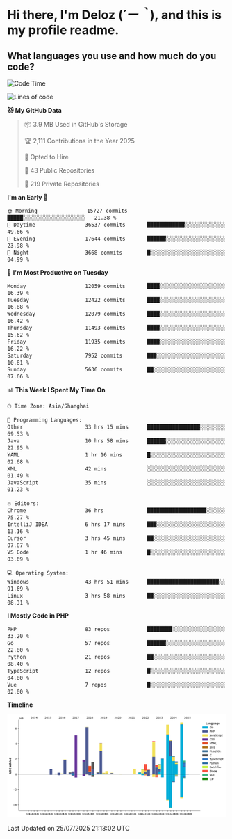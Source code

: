 # **Hi there, I'm Deloz (*´ー｀*), and this is my profile readme.**

## **What languages you use and how much do you code?**

<!--START_SECTION:waka-->
![Code Time](http://img.shields.io/badge/Code%20Time-6%2C964%20hrs%209%20mins-blue)

![Lines of code](https://img.shields.io/badge/From%20Hello%20World%20I%27ve%20Written-60.3%20million%20lines%20of%20code-blue)

**🐱 My GitHub Data** 

> 📦 3.9 MB Used in GitHub's Storage 
 > 
> 🏆 2,111 Contributions in the Year 2025
 > 
> 💼 Opted to Hire
 > 
> 📜 43 Public Repositories 
 > 
> 🔑 219 Private Repositories 
 > 
**I'm an Early 🐤** 

```text
🌞 Morning                15727 commits       █████░░░░░░░░░░░░░░░░░░░░   21.38 % 
🌆 Daytime                36537 commits       ████████████░░░░░░░░░░░░░   49.66 % 
🌃 Evening                17644 commits       ██████░░░░░░░░░░░░░░░░░░░   23.98 % 
🌙 Night                  3668 commits        █░░░░░░░░░░░░░░░░░░░░░░░░   04.99 % 
```
📅 **I'm Most Productive on Tuesday** 

```text
Monday                   12059 commits       ████░░░░░░░░░░░░░░░░░░░░░   16.39 % 
Tuesday                  12422 commits       ████░░░░░░░░░░░░░░░░░░░░░   16.88 % 
Wednesday                12079 commits       ████░░░░░░░░░░░░░░░░░░░░░   16.42 % 
Thursday                 11493 commits       ████░░░░░░░░░░░░░░░░░░░░░   15.62 % 
Friday                   11935 commits       ████░░░░░░░░░░░░░░░░░░░░░   16.22 % 
Saturday                 7952 commits        ███░░░░░░░░░░░░░░░░░░░░░░   10.81 % 
Sunday                   5636 commits        ██░░░░░░░░░░░░░░░░░░░░░░░   07.66 % 
```


📊 **This Week I Spent My Time On** 

```text
🕑︎ Time Zone: Asia/Shanghai

💬 Programming Languages: 
Other                    33 hrs 15 mins      █████████████████░░░░░░░░   69.53 % 
Java                     10 hrs 58 mins      ██████░░░░░░░░░░░░░░░░░░░   22.95 % 
YAML                     1 hr 16 mins        █░░░░░░░░░░░░░░░░░░░░░░░░   02.68 % 
XML                      42 mins             ░░░░░░░░░░░░░░░░░░░░░░░░░   01.49 % 
JavaScript               35 mins             ░░░░░░░░░░░░░░░░░░░░░░░░░   01.23 % 

🔥 Editors: 
Chrome                   36 hrs              ███████████████████░░░░░░   75.27 % 
IntelliJ IDEA            6 hrs 17 mins       ███░░░░░░░░░░░░░░░░░░░░░░   13.16 % 
Cursor                   3 hrs 45 mins       ██░░░░░░░░░░░░░░░░░░░░░░░   07.87 % 
VS Code                  1 hr 46 mins        █░░░░░░░░░░░░░░░░░░░░░░░░   03.69 % 

💻 Operating System: 
Windows                  43 hrs 51 mins      ███████████████████████░░   91.69 % 
Linux                    3 hrs 58 mins       ██░░░░░░░░░░░░░░░░░░░░░░░   08.31 % 
```

**I Mostly Code in PHP** 

```text
PHP                      83 repos            ████████░░░░░░░░░░░░░░░░░   33.20 % 
Go                       57 repos            ██████░░░░░░░░░░░░░░░░░░░   22.80 % 
Python                   21 repos            ██░░░░░░░░░░░░░░░░░░░░░░░   08.40 % 
TypeScript               12 repos            █░░░░░░░░░░░░░░░░░░░░░░░░   04.80 % 
Vue                      7 repos             █░░░░░░░░░░░░░░░░░░░░░░░░   02.80 % 
```



**Timeline**

![Lines of Code chart](https://raw.githubusercontent.com/deloz/deloz/main/assets/bar_graph.png)


 Last Updated on 25/07/2025 21:13:02 UTC
<!--END_SECTION:waka-->
